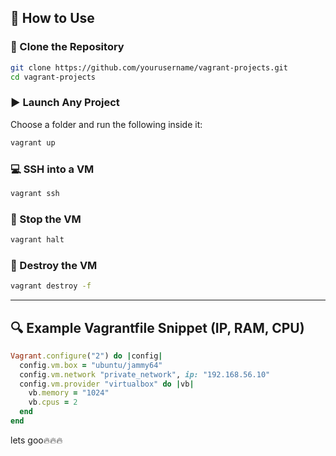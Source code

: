 ## 🚀 How to Use

### 🔄 Clone the Repository

```bash
git clone https://github.com/yourusername/vagrant-projects.git
cd vagrant-projects
```

### ▶️ Launch Any Project

Choose a folder and run the following inside it:

```bash
vagrant up
```

### 💻 SSH into a VM

```bash
vagrant ssh
```

### 🛑 Stop the VM

```bash
vagrant halt
```

### 🧹 Destroy the VM

```bash
vagrant destroy -f
```

---

## 🔍 Example Vagrantfile Snippet (IP, RAM, CPU)

```ruby
Vagrant.configure("2") do |config|
  config.vm.box = "ubuntu/jammy64"
  config.vm.network "private_network", ip: "192.168.56.10"
  config.vm.provider "virtualbox" do |vb|
    vb.memory = "1024"
    vb.cpus = 2
  end
end
```

lets goo🔥🔥🔥
